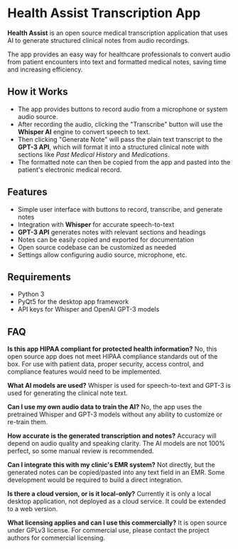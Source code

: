 
# Health Assist Transcription App

**Health Assist** is an open source medical transcription application that uses AI to generate structured clinical notes from audio recordings.

The app provides an easy way for healthcare professionals to convert audio from patient encounters into text and formatted medical notes, saving time and increasing efficiency.

## How it Works

- The app provides buttons to record audio from a microphone or system audio source.
- After recording the audio, clicking the "Transcribe" button will use the **Whisper AI** engine to convert speech to text.
- Then clicking "Generate Note" will pass the plain text transcript to the **GPT-3 API**, which will format it into a structured clinical note with sections like _Past Medical History_ and _Medications_.
- The formatted note can then be copied from the app and pasted into the patient's electronic medical record.

## Features

- Simple user interface with buttons to record, transcribe, and generate notes
- Integration with **Whisper** for accurate speech-to-text
- **GPT-3 API** generates notes with relevant sections and headings
- Notes can be easily copied and exported for documentation
- Open source codebase can be customized as needed
- Settings allow configuring audio source, microphone, etc.

## Requirements

- Python 3
- PyQt5 for the desktop app framework
- API keys for Whisper and OpenAI GPT-3 models

## FAQ

**Is this app HIPAA compliant for protected health information?**
No, this open source app does not meet HIPAA compliance standards out of the box. For use with patient data, proper security, access control, and compliance features would need to be implemented.

**What AI models are used?**
Whisper is used for speech-to-text and GPT-3 is used for generating the clinical note text.

**Can I use my own audio data to train the AI?**
No, the app uses the pretrained Whisper and GPT-3 models without any ability to customize or re-train them.

**How accurate is the generated transcription and notes?**
Accuracy will depend on audio quality and speaking clarity. The AI models are not 100% perfect, so some manual review is recommended.

**Can I integrate this with my clinic's EMR system?**
Not directly, but the generated notes can be copied/pasted into any text field in an EMR. Some development would be required to build a direct integration.

**Is there a cloud version, or is it local-only?**
Currently it is only a local desktop application, not deployed as a cloud service. It could be extended to a web version.

**What licensing applies and can I use this commercially?**
It is open source under GPLv3 license. For commercial use, please contact the project authors for commercial licensing.
